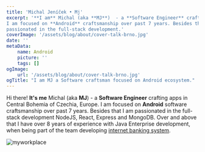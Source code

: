 ```yaml
---
title: 'Michal Jeníček • Mj'
excerpt: '**I am** Michal (aka **MJ**)  - a **Software Engineer** crafting apps in Central Bohemia of Czechia, Europe.
I am focused on **Android** craftsmanship over past 7 years. Besides that I am
passionated in the full-stack development.'
coverImage: '/assets/blog/about/cover-talk-brno.jpg'
date: ''
metaData:
    name: Android
    picture: ''
    tags: []
ogImage:
    url: '/assets/blog/about/cover-talk-brno.jpg'
ogTitle: "I am MJ a Software craftsman focused on Android ecosystem."
---
```


Hi there! **It's me** Michal (aka **MJ**)  - a **Software Engineer** crafting apps in Central Bohemia of Czechia, Europe.
I am focused on **Android** software craftsmanship over past 7 years. Besides that I am
passionated in the full-stack development NodeJS, React, Express and MongoDB. Over and above
that I have over 8 years of experience with Java Enterprise development, when being part of the team
developing [internet banking system](https://login.kb.cz/).

![myworkplace](/assets/blog/theme/cover-1.jpg)